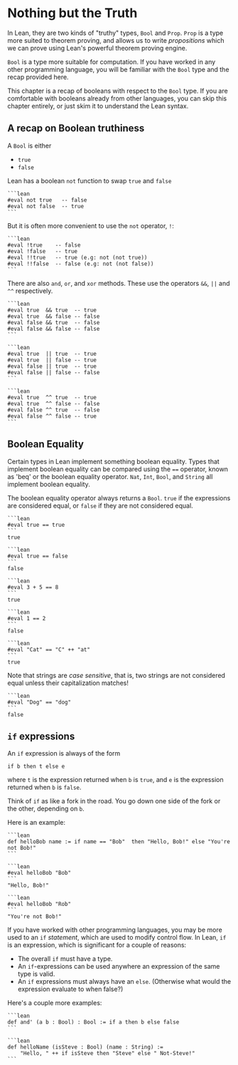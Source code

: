 # Nothing but the Truth

In Lean, they are two kinds of "truthy" types, `Bool` and
`Prop`. `Prop` is a type more suited to theorem proving,
and allows us to write _propositions_ which we can prove
using Lean's powerful theorem proving engine.

`Bool` is a type more suitable for computation. If you have 
worked in any other programming language, you will be familiar
with the `Bool` type and the recap provided here.

This chapter is a recap of booleans with respect to the `Bool` 
type. If you are comfortable with booleans already from other 
languages, you can skip this chapter entirely, or just skim it
to understand the Lean syntax.

## A recap on Boolean truthiness

A `Bool` is either

* `true`
* `false`

Lean has a boolean `not` function to swap `true` and `false`

~~~admonish example title=""
```lean
#eval not true   -- false
#eval not false  -- true
```
~~~

But it is often more convenient to use the `not` operator,
`!`:

~~~admonish example title=""
```lean
#eval !true    -- false
#eval !false   -- true
#eval !!true   -- true (e.g: not (not true))
#eval !!false  -- false (e.g: not (not false))
```
~~~

There are also  `and`, `or`, and `xor` methods. These use the
operators `&&`, `||` and `^^` respectively.

~~~admonish example title=""
```lean
#eval true  && true  -- true
#eval true  && false -- false
#eval false && true  -- false
#eval false && false -- false
```
~~~

~~~admonish example title=""
```lean
#eval true  || true  -- true
#eval true  || false -- true
#eval false || true  -- true
#eval false || false -- false
```
~~~

~~~admonish example title=""
```lean
#eval true  ^^ true  -- true
#eval true  ^^ false -- false
#eval false ^^ true  -- false
#eval false ^^ false -- true
```
~~~

## Boolean Equality

Certain types in Lean implement something boolean equality.
Types that implement boolean equality can be compared using the `==` operator, known as 'beq' or the boolean equality operator. `Nat`, `Int`, `Bool`, 
and `String` all implement boolean equality.

The boolean equality operator always returns a `Bool`. `true` if the expressions
are considered equal, or `false` if they are not considered equal.

~~~admonish example title=""
```lean
#eval true == true
```
true
~~~

~~~admonish example title=""
```lean
#eval true == false
```
false
~~~

~~~admonish example title=""
```lean
#eval 3 + 5 == 8
```
true
~~~

~~~admonish example title=""
```lean
#eval 1 == 2
```
false
~~~

~~~admonish example title=""
```lean
#eval "Cat" == "C" ++ "at"
```
true
~~~

Note that strings are _case sensitive_, that is, two strings are not considered
equal unless their capitalization matches!

~~~admonish example title=""
```lean
#eval "Dog" == "dog"
```
false
~~~

## `if` expressions

An `if` expression is always of the form 

```lean
if b then t else e
```

where `t` is the expression returned when `b` is `true`, and `e` is the 
expression returned when `b` is `false`.

Think of `if` as like a fork in the road. You go down one side of the fork
or the other, depending on `b`.

Here is an example:

~~~admonish example title=""
```lean
def helloBob name := if name == "Bob"  then "Hello, Bob!" else "You're not Bob!"
```
~~~

~~~admonish example title=""
```lean
#eval helloBob "Bob"
```
"Hello, Bob!"
~~~

~~~admonish example title=""
```lean
#eval helloBob "Rob"
```
"You're not Bob!"
~~~



If you have worked with other programming languages,
you may be more used to an `if` _statement_, which are used to modify control
flow. In Lean, `if` is an expression, which is significant for a couple of
reasons:

- The overall `if` must have a type.
- An `if`-expressions can be used anywhere an expression of the same type is valid.
- An `if` expressions must always have an `else`.
  (Otherwise what would the expression evaluate to when false?)

Here's a couple more examples:

~~~admonish example title=""
```lean
def and' (a b : Bool) : Bool := if a then b else false
```
~~~

~~~admonish example title=""
```lean
def helloName (isSteve : Bool) (name : String) := 
    "Hello, " ++ if isSteve then "Steve" else " Not-Steve!"
```
~~~
